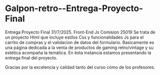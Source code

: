 # Galpon-retro--Entrega-Proyecto-Final
Entrega Proyecto Final 31/7/2025. Front-End Js Comision 25019
Se trata de un proyecto Html que incluye estilos Css y funcionalidades Js para el carrito de compras y el validacion de datos del formulario.
Basicamente es una página dedicada a la venta de productos de gaming retro/vintage y su estética acompaña la temática.
En ésta instancia estamos presentando la entrega final del proyecto.

Gracias por la excelencia y calidad tanto del curso cómo de los profesores.
